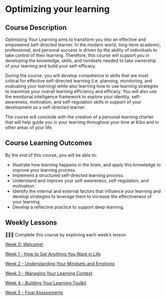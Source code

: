 # Optimizing your learning

## Course Description

Optimizing Your Learning aims to transform you into an effective and empowered self-directed learner. In the modern world, long-term academic, professional, and personal success is driven by the ability of individuals to take control of their learning. Therefore, this course will support you in developing the knowledge, skills, and mindsets needed to take ownership of your learning and build your self-efficacy.

During the course, you will develop competence in skills that are most critical for effective self-directed learning (i.e. planning, monitoring, and evaluating your learning) while also learning how to use learning strategies to maximize your overall learning efficiency and efficacy. You will also use the emotional intelligence framework to explore your identity, self-awareness, motivation, and self-regulation skills in support of your development as a self-directed learner.

The course will conclude with the creation of a personal learning charter that will help guide you in your learning throughout your time at Kibo and in other areas of your life.

## Course Learning Outcomes

By the end of this course, you will be able to:

- Illustrate how learning happens in the brain, and apply this knowledge to improve your learning process.
- Implement a structured self-directed learning process.
- Understand and improve your self-awareness, self-regulation, and motivation.
- Identify the internal and external factors that influence your learning and develop strategies to leverage them to increase the effectiveness of your learning
- Develop a reflective practice to support deep learning.

## Weekly Lessons

<aside>

👩🏿‍🏫 Complete this course by exploring each week’s lesson

</aside>

[Week 0: Welcome!](/optimizing-your-learning/welcome.md)

[Week 1 - How to Get Anything You Want in Life](/optimizing-your-learning/how-to-get-anything-you-want-in-life.md)

[Week 2 - Understanding Your Mindsets and Emotions](/optimizing-your-learning/understanding-your-mindsets-and-emotions.md)

[Week 3 - Managing Your Learning Context](/optimizing-your-learning/managing-your-learning-context.md)

[Week 4 - Building Your Learning Toolkit](/optimizing-your-learning/building-your-learning-toolkit.md)

[Week 5 - Final Assessments](/optimizing-your-learning/final-assessments.md)
